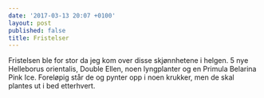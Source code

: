 ```yaml
---
date: '2017-03-13 20:07 +0100'
layout: post
published: false
title: Fristelser
---
```


Fristelsen ble for stor da jeg kom over disse skjønnhetene i helgen. 5 nye Helleborus orientalis, Double Ellen, noen lyngplanter og en Primula Belarina Pink Ice. Foreløpig står de og pynter opp i noen krukker, men de skal plantes ut i bed etterhvert.  